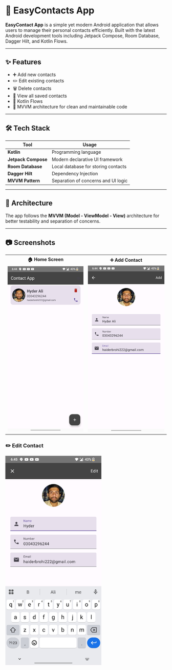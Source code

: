 # 📱 EasyContacts App

**EasyContact App** is a simple yet modern Android application that allows users to manage their personal contacts efficiently. Built with the latest Android development tools including Jetpack Compose, Room Database, Dagger Hilt, and Kotlin Flows.

---

## ✨ Features

- ➕ Add new contacts
- ✏️ Edit existing contacts
- 🗑️ Delete contacts
- 👀 View all saved contacts
- 🔄 Kotlin Flows
- 📐 MVVM architecture for clean and maintainable code

---

## 🛠️ Tech Stack

| Tool               | Usage                             |
|--------------------|------------------------------------|
| **Kotlin**         | Programming language               |
| **Jetpack Compose**| Modern declarative UI framework    |
| **Room Database**  | Local database for storing contacts|
| **Dagger Hilt**    | Dependency Injection               |
| **MVVM Pattern**   | Separation of concerns and UI logic|

---

## 🧱 Architecture

The app follows the **MVVM (Model - ViewModel - View)** architecture for better testability and separation of concerns.

---

## 📷 Screenshots


<table>
  <tr>
    <th>🏠 Home Screen</th>
    <th>➕ Add Contact</th>
  </tr>
  <tr>
    <td align="center"><img src="assets/home_screen.jpg" width="300" alt="Home Screen"/></td>
    <td align="center"><img src="assets/add_contact.jpg" width="300" alt="Add Contact Screen"/></td>
  </tr>
</table>


### ✏️ Edit Contact  
<img src="assets/edit_contact.jpg" width="300" alt="Edit Contact Screen"/>

